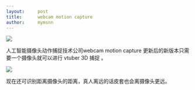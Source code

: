 ```yaml
---
layout:     post
title:      webcam motion capture
author:     mymsnn
---
```


![](https://pic.imgdb.cn/item/66a8eef6d9c307b7e9400ccf.jpg)

人工智能摄像头动作捕捉技术公司webcam motion capture 更新后的新版本只需要一个摄像头就可以进行 vtuber 3D 捕捉 。

![](https://pic.imgdb.cn/item/66a8ef0dd9c307b7e9401edf.jpg)

现在还可识别距离摄像头的距离，真人离远的话皮套也会离摄像头更远。
